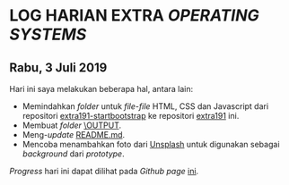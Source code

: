 # LOG HARIAN EXTRA *OPERATING SYSTEMS*
## Rabu, 3 Juli 2019

Hari ini saya melakukan beberapa hal, antara lain:
- Memindahkan *folder* untuk *file-file* HTML, CSS dan Javascript dari repositori [extra191-startbootstrap](https://github.com/andriansyahp/extra191-startbootstrap) ke repositori [extra191](https://github.com/andriansyahp/extra191) ini. 
- Membuat *folder* [\OUTPUT](https://github.com/andriansyahp/extra191/tree/master/SandBox/andriansyahp/OUTPUT).
- Meng-*update* [README.md](https://github.com/andriansyahp/extra191/blob/master/README.md).
- Mencoba menambahkan foto dari [Unsplash](https://unsplash.com) untuk digunakan sebagai *background* dari *prototype*.

*Progress* hari ini dapat dilihat pada *Github page* [ini](https://andriansyahp.github.io/extra191).